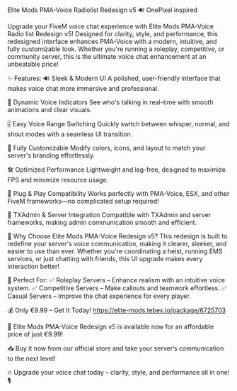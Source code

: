 Elite Mods PMA-Voice Radiolist Redesign v5  🔊 OnePixel inspired


Upgrade your FiveM voice chat experience with Elite Mods PMA-Voice Radio list Redesign v5! Designed for clarity, style, and performance, this redesigned interface enhances PMA-Voice with a modern, intuitive, and fully customizable look. Whether you're running a roleplay, competitive, or community server, this is the ultimate voice chat enhancement at an unbeatable price!

✨ Features:
🔊 Sleek & Modern UI
A polished, user-friendly interface that makes voice chat more immersive and professional.

📢 Dynamic Voice Indicators
See who's talking in real-time with smooth animations and clear visuals.

🎚️ Easy Voice Range Switching
Quickly switch between whisper, normal, and shout modes with a seamless UI transition.

🎨 Fully Customizable
Modify colors, icons, and layout to match your server's branding effortlessly.

🛠️ Optimized Performance
Lightweight and lag-free, designed to maximize FPS and minimize resource usage.

🔄 Plug & Play Compatibility
Works perfectly with PMA-Voice, ESX, and other FiveM frameworks—no complicated setup required!

💾 TXAdmin & Server Integration
Compatible with TXAdmin and server frameworks, making admin communication smooth and efficient.

💜 Why Choose Elite Mods PMA-Voice Redesign v5?
This redesign is built to redefine your server's voice communication, making it clearer, sleeker, and easier to use than ever. Whether you're coordinating a heist, running EMS services, or just chatting with friends, this UI upgrade makes every interaction better!

🎯 Perfect For:
✅ Roleplay Servers – Enhance realism with an intuitive voice system.
✅ Competitive Servers – Make callouts and teamwork effortless.
✅ Casual Servers – Improve the chat experience for every player.

💰 Only €9.99 – Get It Today!
https://elite-mods.tebex.io/package/6725703

🚀 Elite Mods PMA-Voice Redesign v5 is available now for an affordable price of just €9.99!

📥 Buy it now from our official store and take your server’s communication to the next level!

🔥 Upgrade your voice chat today – clarity, style, and performance all in one! 🎙️

